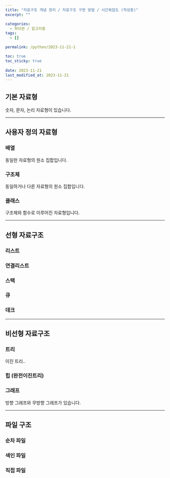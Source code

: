 ```yaml
---
title: "자료구조 개념 정리 / 자료구조 구현 방법 / 시간복잡도 (작성중)"
excerpt: ""

categories:
  - 파이썬 / 알고리즘
tags:
  - []

permalink: /python/2023-11-21-1

toc: true
toc_sticky: true
 
date: 2023-11-21
last_modified_at: 2023-11-21
---
```


## 기본 자료형
숫자, 문자, 논리 자료형이 있습니다.

---

## 사용자 정의 자료형

### 배열
동일한 자료형의 원소 집합입니다.

### 구조체
동일하거나 다른 자료형의 원소 집합입니다.

### 클래스
구조체와 함수로 이루어진 자료형입니다.

---

## 선형 자료구조

### 리스트

### 연결리스트

### 스택

### 큐

### 데크


---

## 비선형 자료구조

### 트리
이진 트리..

### 힙 (완전이진트리)

### 그래프
방향 그래프와 무방향 그래프가 있습니다.

---

## 파일 구조

### 순차 파일

### 색인 파일

### 직접 파일
